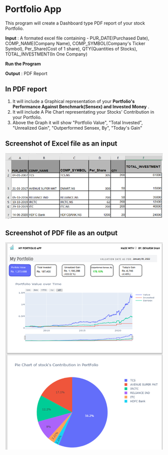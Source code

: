 
# Portfolio App

This program will create a Dashboard type PDF report of your stock Portfolio. 

**Input** : A formated excel file containing - PUR_DATE(Purchased Date), COMP_NAME(Company Name), COMP_SYMBOL(Company's Ticker Symbol), Per_Share(Cost of 1 share), QTY(Quantities of Stocks), TOTAL_INVESTMENT(In One Company)  

**Run the Program**

**Output** : PDF Report
## In PDF report
1. It will include a Graphical representation of your **Portfolio's Performance Against Benchmark(Sensex) and Invested Money** .
2. It will include A Pie Chart representating your Stocks' Contribution in your Portfolio.
3. Above the Graph it will show "Portfolio Value", "Total Invested", "Unrealized Gain", "Outperformed Sensex, By", "Today's Gain"

## Screenshot of Excel file as an input 

![alt text](https://github.com/devarsh1606/PortfolioApp/blob/main/Excel_file_Screenshot.png?raw=true)


## Screenshot of PDF file as an output 

![alt text](https://github.com/devarsh1606/PortfolioApp/blob/main/pdf_file_Screenshot.png?raw=true)


